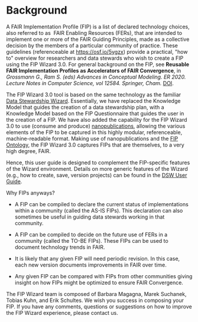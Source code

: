 # Background

A FAIR Implementation Profile (FIP) is a list of declared technology choices, also referred to as  FAIR Enabling Resources (FERs), that are intended to implement one or more of the FAIR Guiding Principles, made as a collective decision by the members of a particular community of practice. These guidelines (referenceable at <https://osf.io/5ygzx>) provide a practical, "how to" overview for researchers and data stewards who wish to create a FIP using the FIP Wizard 3.0. For general background on the FIP, see **Reusable FAIR Implementation Profiles as Accelerators of FAIR Convergence**, in *Grossmann G., Ram S. (eds) Advances in Conceptual Modeling. ER 2020. Lecture Notes in Computer Science, vol 12584. Springer, Cham.* [DOI](https://doi.org/10.1007/978-3-030-65847-2_13). 

The FIP Wizard 3.0 tool is based on the same technology as the familiar [Data Stewardship Wizard](https://ds-wizard.org/dsw-story). Essentially, we have replaced the Knowledge Model that guides the creation of a data stewardship plan, with a Knowledge Model based on the FIP Questionnaire that guides the user in the creation of a FIP. We have also added the capability for the FIP Wizard 3.0 to use (consume and produce) [nanopublications](https://nanopub.net), allowing the various elements of the FIP to be captured in this highly modular, referenceable, machine-readable format. Making use of nanopublications and the [FIP Ontology](https://peta-pico.github.io/FAIR-nanopubs/fip/index-en.html), the FIP Wizard 3.0 captures FIPs that are themselves, to a very high degree, FAIR. 

Hence, this user guide is designed to complement the FIP-specific features of the Wizard environment. Details on more generic features of the Wizard (e.g., how to create, save, version projects) can be found in the [DSW User Guide](https://guide.ds-wizard.org). 

Why FIPs anyways?

-   A FIP can be compiled to declare the current status of implementations within a community (called the AS-IS FIPs). This declaration can also sometimes be useful in guiding data stewards working in that community. 

-   A FIP can be compiled to decide on the future use of FERs in a community (called the TO-BE FIPs). These FIPs can be used to document technology trends in FAIR. 

-   It is likely that any given FIP will need periodic revision. In this case, each new version documents improvements in FAIR over time. 

-   Any given FIP can be compared with FIPs from other communities giving insight on how FIPs might be optimized to ensure FAIR Convergence.  

The FIP Wizard team is composed of Barbara Magagna, Marek Suchanek, Tobias Kuhn, and Erik Schultes. We wish you success in composing your FIP. If you have any comments, questions or suggestions on how to improve the FIP Wizard experience, please contact us.
